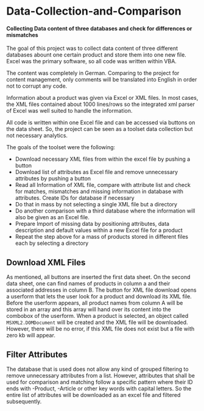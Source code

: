 # Data-Collection-and-Comparison
#### Collecting Data content of three databases and check for differences or mismatches

The goal of this project was to collect data content of three different databases abount one certain product and store them into one new file. Excel was the primary software, so all code was written within VBA.

The content was completely in German. Comparing to the project for content management, only comments will be translated into English in order not to corrupt any code.

Information about a product was given via Excel or XML files. In most cases, the XML files contained about 1000 lines/rows so the integrated xml parser of Excel was well suited to handle the information.

All code is written within one Excel file and can be accessed via buttons on the data sheet. So, the project can be seen as a toolset data collection but not necessary analytics.

The goals of the toolset were the following:
- Download necessary XML files from within the excel file by pushing a button
- Download list of attributes as Excel file and remove unnecessary attributes by pushing a button
- Read all Information of XML file, compare with attribute list and check for matches, mismatches and missing information in database with attributes. Create IDs for database if necessary
- Do that in mass by not selecting a single XML file but a directory
- Do another comparison with a third database where the information will also be given as an Excel file.
- Prepare Import of missing data by positioning attributes, data description and default values within a new Excel file for a product
- Repeat the step above for a mass of products stored in different files each by selecting a directory

## Download XML Files
As mentioned, all buttons are inserted the first data sheet. On the second data sheet, one can find names of products in column a and their associated addresses in column B. The button for XML file download opens a userform that lets the user look for a product and download its XML file. Before the userform appears, all product names from column A will be stored in an array and this array will hand over its content into the combobox of the userform. When a product is selected, an object called ```MSXML2.DOMDocument``` will be created and the XML file will be downloaded. However, there will be no error, if this XML file does not exist but a file with zero kb will appear.

## Filter Attributes
The database that is used does not allow any kind of grouped filtering to remove unnecessary attributes from a list. However, attributes that shall be used for comparison and matching follow a specific pattern where their ID ends with -Product, -Article or other key words with capital letters. So the entire list of attributes will be downloaded as an excel file and filtered subsequently.

